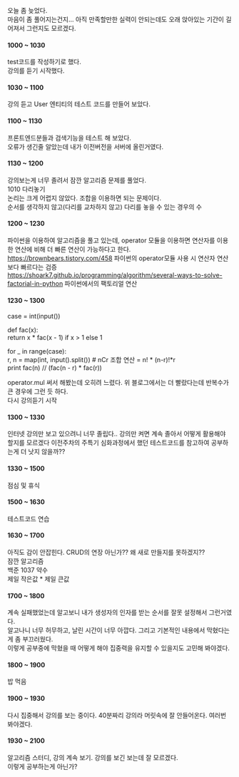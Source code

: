 오늘 좀 늦었다.    
마음이 좀 풀어지는건지... 아직 만족할만한 실력이 안되는데도 오래 앉아있는 기간이 길어져서 그런지도 모르겠다.   

#### 1000 ~ 1030    
test코드를 작성하기로 했다.    
강의를 듣기 시작했다.   

#### 1030 ~ 1100
강의 듣고 User 엔티티의 테스트 코드를 만들어 보았다.

#### 1100 ~ 1130
프론트엔드분들과 검색기능을 테스트 해 보았다.   
오류가 생긴줄 알았는데 내가 이전버전을 서버에 올린거였다.   

#### 1130 ~ 1200  
강의보는게 너무 졸려서 잠깐 알고리즘 문제를 풀었다.   
1010 다리놓기   
논리는 크게 어렵지 않았다. 조합을 이용하면 되는 문제이다.   
순서를 생각하지 않고(다리를 교차하지 않고) 다리를 놓을 수 있는 경우의 수   

#### 1200 ~ 1230
파이썬을 이용하여 알고리즘을 풀고 있는데, operator 모듈을 이용하면 연산자를 이용한 연산에 비해 더 빠른 연산이 가능하다고 한다.   
https://brownbears.tistory.com/458 파이썬의 operator모듈 사용 시 연산자 연산보다 빠르다는 검증    
https://shoark7.github.io/programming/algorithm/several-ways-to-solve-factorial-in-python 파이썬에서의 팩토리얼 연산    

#### 1230 ~ 1300
case = int(input())   

def fac(x):   
    return x * fac(x - 1) if x > 1 else 1   

for _ in range(case):   
    r, n = map(int, input().split())  # nCr 조합 연산 = n! * (n-r)!*r   
    print fac(n) // (fac(n - r) * fac(r))   

operator.mul 써서 해봤는데 오히려 느렸다. 위 블로그에서는 더 빨랐다는데 반복수가 큰 경우에 그런 듯 하다.   
다시 강의듣기 시작

#### 1300 ~ 1330 
인터넷 강의만 보고 있으려니 너무 졸립다.. 강의만 켜면 계속 졸아서 어떻게 활용해야 할지를 모르겠다
이전주차의 주특기 심화과정에서 했던 테스트코드를 참고하여 공부하는게 더 낫지 않을까??  

#### 1330 ~ 1500
점심 및 휴식

#### 1500 ~ 1630
테스트코드 연습

#### 1630 ~ 1700
아직도 감이 안잡힌다. CRUD의 연장 아닌가?? 왜 새로 만들지를 못하겠지??  
잠깐 알고리즘  
백준 1037 약수  
제일 작은값 * 제일 큰값   

#### 1700 ~ 1800
계속 실패했었는데 알고보니 내가 생성자의 인자를 받는 순서를 잘못 설정해서 그런거였다.   
알고나니 너무 허무하고, 날린 시간이 너무 아깝다. 그리고 기본적인 내용에서 막혔다는게 좀 부끄러웠다.    
이렇게 공부중에 막혔을 때 어떻게 해야 집중력을 유지할 수 있을지도 고민해 봐야겠다.   

#### 1800 ~ 1900
밥 먹음   

#### 1900 ~ 1930
다시 집중해서 강의를 보는 중이다. 40분짜리 강의라 머릿속에 잘 안들어온다. 여러번 봐야겠다.   

#### 1930 ~ 2100
알고리즘 스터디, 강의 계속 보기. 강의를 보긴 보는데 잘 모르겠다.   
이렇게 공부하는게 아닌가? 
